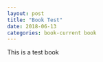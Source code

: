 ```yaml
---
layout: post
title: "Book Test"
date: 2018-06-13
categories: book-current book
---
```

This is a test book